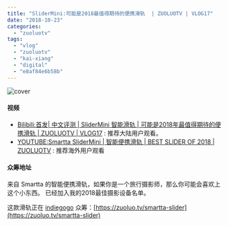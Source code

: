 ```yaml
---
title: "SliderMini:可能是2018最值得期待的便携滑轨  | ZUOLUOTV | VLOG17"
date: "2018-10-23"
categories: 
  - "zuoluotv"
tags: 
  - "vlog"
  - "zuoluotv"
  - "kai-xiang"
  - "digital"
  - "e8af84e6b58b"
---
```


![cover](https://static.is26.com/vlog/vlog17.jpg)

#### 视频

- [Bilibili:首发| 中文评测 | SliderMini 智能滑轨 | 可能是2018年最值得期待的便携滑轨 | ZUOLUOTV | VLOG17](https://www.bilibili.com/video/av34480994) : 推荐大陆用户观看。
- [YOUTUBE:Smartta SliderMini | 智能便携滑轨 | BEST SLIDER OF 2018 | ZUOLUOTV](https://www.youtube.com/watch?v=7bRYO_EC3xc&t=6s) : 推荐海外用户观看

#### 众筹地址

来自 Smartta 的智能便携滑轨，如果你是一个旅行摄影师，那么你可能会喜欢上这个小东西。 已经加入我的2018最佳摄影设备名单。

这款滑轨正在 [indiegogo](https://www.indiegogo.com/projects/slidermini-ultra-portable-smooth-camera-slider#/) 众筹：[https://zuoluo.tv/smartta-slider](https://zuoluo.tv/smartta-slider)
